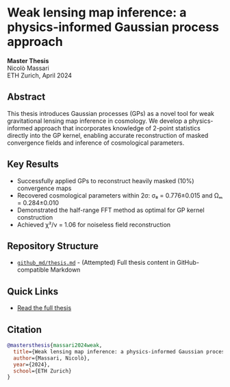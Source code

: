 # Weak lensing map inference: a physics-informed Gaussian process approach

**Master Thesis**  
Nicolò Massari  
ETH Zurich, April 2024

## Abstract

This thesis introduces Gaussian processes (GPs) as a novel tool for weak gravitational lensing map inference in cosmology. We develop a physics-informed approach that incorporates knowledge of 2-point statistics directly into the GP kernel, enabling accurate reconstruction of masked convergence fields and inference of cosmological parameters.

## Key Results

- Successfully applied GPs to reconstruct heavily masked (10%) convergence maps
- Recovered cosmological parameters within 2σ: σ₈ = 0.776±0.015 and Ωₘ = 0.284±0.010
- Demonstrated the half-range FFT method as optimal for GP kernel construction
- Achieved χ²/ν = 1.06 for noiseless field reconstruction

## Repository Structure

- [`github_md/thesis.md`](github_md/thesis.md) - (Attempted) Full thesis content in GitHub-compatible Markdown

## Quick Links

- [Read the full thesis](thesis.pdf)

## Citation

```bibtex
@mastersthesis{massari2024weak,
  title={Weak lensing map inference: a physics-informed Gaussian process approach},
  author={Massari, Nicolò},
  year={2024},
  school={ETH Zurich}
}
```